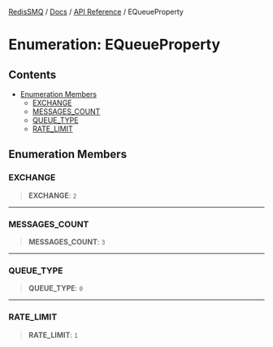 [RedisSMQ](../../../README.md) / [Docs](../../README.md) / [API Reference](../README.md) / EQueueProperty

# Enumeration: EQueueProperty

## Contents

- [Enumeration Members](EQueueProperty.md#enumeration-members)
  - [EXCHANGE](EQueueProperty.md#exchange)
  - [MESSAGES_COUNT](EQueueProperty.md#messages_count)
  - [QUEUE_TYPE](EQueueProperty.md#queue_type)
  - [RATE_LIMIT](EQueueProperty.md#rate_limit)

## Enumeration Members

### EXCHANGE

> **EXCHANGE**: `2`

***

### MESSAGES_COUNT

> **MESSAGES_COUNT**: `3`

***

### QUEUE_TYPE

> **QUEUE_TYPE**: `0`

***

### RATE_LIMIT

> **RATE_LIMIT**: `1`

